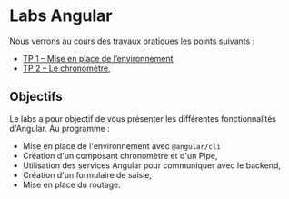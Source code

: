 # Labs Angular

Nous verrons au cours des travaux pratiques les points suivants :

* [TP 1 – Mise en place de l’environnement](https://github.com/NodeAndTyped/labs-angular2/blob/master/tp1-installation.md),
* [TP 2 – Le chronomètre](https://github.com/NodeAndTyped/labs-angular2/blob/master/tp2-composant-pipe.md),

## Objectifs

Le labs a pour objectif de vous présenter les différentes fonctionnalités d'Angular. Au programme :

* Mise en place de l'environnement avec `@angular/cli`
* Création d'un composant chronomètre et d'un Pipe,
* Utilisation des services Angular pour communiquer avec le backend,
* Création d'un formulaire de saisie,
* Mise en place du routage.
